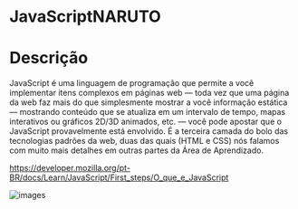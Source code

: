 # JavaScriptNARUTO

# Descrição

JavaScript é uma linguagem de programação que permite a você implementar itens complexos em páginas web — toda vez que uma página da web faz mais do que simplesmente mostrar a você informação estática — mostrando conteúdo que se atualiza em um intervalo de tempo, mapas interativos ou gráficos 2D/3D animados, etc. — você pode apostar que o JavaScript provavelmente está envolvido. É a terceira camada do bolo das tecnologias padrões da web, duas das quais (HTML e CSS) nós falamos com muito mais detalhes em outras partes da Área de Aprendizado.

<a> https://developer.mozilla.org/pt-BR/docs/Learn/JavaScript/First_steps/O_que_e_JavaScript </a>

![images](https://user-images.githubusercontent.com/55251002/71993594-1dde5200-3216-11ea-8fdf-8f082a2ff110.png)
